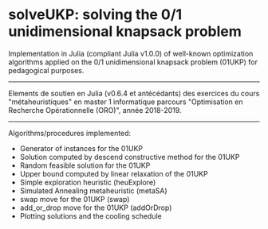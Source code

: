 # solveUKP: solving the 0/1 unidimensional knapsack problem
Implementation in Julia (compliant Julia v1.0.0) of well-known optimization algorithms applied on the 0/1 unidimensional knapsack problem (01UKP) for pedagogical purposes.

------

Elements de soutien en Julia (v0.6.4 et antécédants) des exercices du cours "métaheuristiques" en master 1 informatique parcours "Optimisation en Recherche Opérationnelle (ORO)", année 2018-2019.

------

Algorithms/procedures implemented: 
  
-  Generator of instances for the 01UKP
-  Solution computed by descend constructive method for the 01UKP
-  Random feasible solution for the 01UKP
-  Upper bound computed by linear relaxation of the 01UKP
-  Simple exploration heuristic (heuExplore)
-  Simulated Annealing metaheuristic (metaSA)
-  swap move for the 01UKP (swap)
-  add_or_drop move for the 01UKP (addOrDrop)
-  Plotting solutions and the cooling schedule
